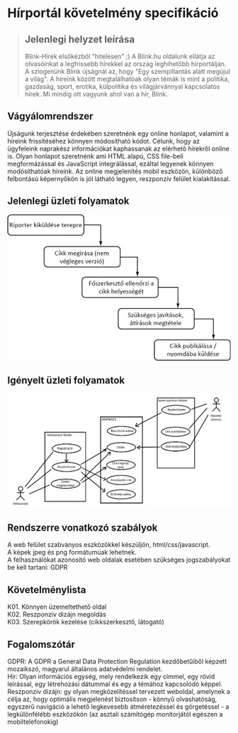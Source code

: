 # Hírportál követelmény specifikáció

> ## Jelenlegi helyzet leírása
>
> Blink-Hírek elsőkézből "hitelesen" ;) 
> A Blink.hu oldalunk ellátja az olvasóinkat a legfrissebb hírekkel az ország leghihetőbb hírportálján.
> A szlogenünk Blink újságnál az, hogy "Egy szempillantás alatt megújul a világ". 
> A híreink között megtalálhatóak olyan témák is mint a politika, gazdaság, sport, erotika, külpolitika és világjárvánnyal kapcsolatos hírek.
> Mi mindig ott vagyunk ahol van a hír, Blink.

## Vágyálomrendszer

Újságunk terjesztése érdekében szeretnénk egy online honlapot, valamint a híreink frissítéséhez könnyen módosítható kódot.
Célunk, hogy az ügyfeleink naprakész információkat kaphassanak az elérhető hírekről online is.
Olyan honlapot szeretnénk ami HTML alapú, CSS file-beli megformázással és JavaScript integrálással, ezáltal legyenek könnyen modósíthatóak híreink.
Az online megjelenítés mobil eszközön, különböző felbontású képernyőkön is jól látható legyen, reszponzív felület kialakítással.

## Jelenlegi üzleti folyamatok

![kov_spec](jelenlegi_uzleti_folyamatok.png "Vízezés ábra")

## Igényelt üzleti folyamatok

![kov_spec](igenyelt_uzleti_folyamatok.png "Use-case diagram")

## Rendszerre vonatkozó szabályok 
A web felület szabványos eszközökkel készüljön, html/css/javascript. <br>
A képek jpeg és png formátumúak lehetnek. <br>
A felhasználókat azonosító web oldalak esetében szükséges jogszabályokat be kell tartani: GDPR

## Követelménylista
K01. Könnyen üzemeltethető oldal <br>
K02. Reszponzív dizájn megoldás <br>
K03. Szerepkörök kezelése (cikkszerkesztő, látogató)

## Fogalomszótár
GDPR: A GDPR a General Data Protection Regulation kezdőbetűiből képzett mozaikszó, magyarul általános adatvédelmi rendelet.<br>
Hír: Olyan információs egység, mely rendelkezik egy címmel, egy rövid leírással, egy létrehozási dátummal és egy a témához kapcsolódó képpel.<br>
Reszponzív dizájn: gy olyan megközelítéssel tervezett weboldal, amelynek a célja az, hogy optimális megjelenést biztosítson - könnyű olvashatóság, egyszerű navigáció a lehető legkevesebb átméretezéssel és görgetéssel - a legkülönfélébb eszközökön (az asztali számítógép monitorjától egészen a mobiltelefonokig)
